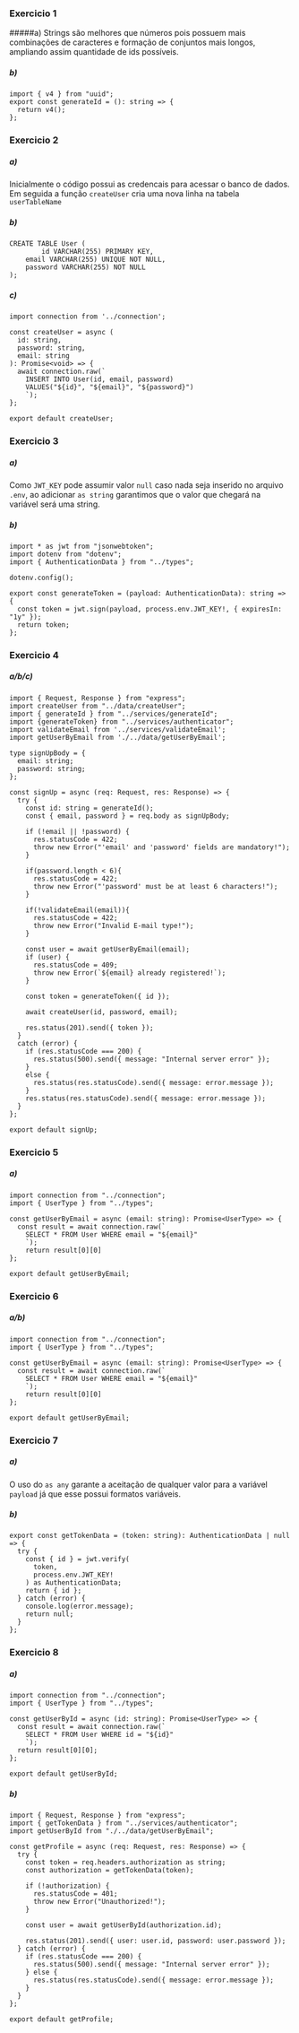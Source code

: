 ### Exercicio 1

#####a)
Strings são melhores que números pois possuem mais combinações de caracteres e formação de conjuntos mais longos, ampliando assim quantidade de ids possíveis.

##### b)
```
import { v4 } from "uuid";
export const generateId = (): string => {
  return v4();
};
```

### Exercicio 2

##### a)
Inicialmente o código possui as credencais para acessar o banco de dados. Em seguida a função ```createUser``` cria uma nova linha na tabela ```userTableName```

##### b)
```
CREATE TABLE User (
		id VARCHAR(255) PRIMARY KEY,
    email VARCHAR(255) UNIQUE NOT NULL,
    password VARCHAR(255) NOT NULL
);
```

##### c)
```
import connection from '../connection';

const createUser = async (
  id: string,
  password: string,
  email: string
): Promise<void> => {
  await connection.raw(`
    INSERT INTO User(id, email, password) 
    VALUES("${id}", "${email}", "${password}")
    `);
};

export default createUser;
```

### Exercicio 3

##### a)
Como ```JWT_KEY``` pode assumir valor ```null``` caso nada seja inserido no arquivo ```.env```, ao adicionar ```as string``` garantimos que o valor que chegará na variável será uma string.

##### b)
```
import * as jwt from "jsonwebtoken";
import dotenv from "dotenv";
import { AuthenticationData } from "../types";

dotenv.config();

export const generateToken = (payload: AuthenticationData): string => {
  const token = jwt.sign(payload, process.env.JWT_KEY!, { expiresIn: "1y" });
  return token;
};
```

### Exercicio 4
##### a/b/c)
```
import { Request, Response } from "express";
import createUser from "../data/createUser";
import { generateId } from "../services/generateId";
import {generateToken} from "../services/authenticator";
import validateEmail from '../services/validateEmail';
import getUserByEmail from './../data/getUserByEmail';

type signUpBody = {
  email: string;
  password: string;
};

const signUp = async (req: Request, res: Response) => {
  try {
    const id: string = generateId();
    const { email, password } = req.body as signUpBody;

    if (!email || !password) {
      res.statusCode = 422;
      throw new Error("'email' and 'password' fields are mandatory!");
    }

    if(password.length < 6){
      res.statusCode = 422;
      throw new Error("'password' must be at least 6 characters!");
    }

    if(!validateEmail(email)){
      res.statusCode = 422;
      throw new Error("Invalid E-mail type!");
    }

    const user = await getUserByEmail(email);
    if (user) {
      res.statusCode = 409;
      throw new Error(`${email} already registered!`);
    }

    const token = generateToken({ id });

    await createUser(id, password, email);
    
    res.status(201).send({ token });
  } 
  catch (error) {
    if (res.statusCode === 200) {
      res.status(500).send({ message: "Internal server error" });
    } 
    else {
      res.status(res.statusCode).send({ message: error.message });
    }
    res.status(res.statusCode).send({ message: error.message });
  }
};

export default signUp;

```

### Exercicio 5

##### a)
```
import connection from "../connection";
import { UserType } from "../types";

const getUserByEmail = async (email: string): Promise<UserType> => {
  const result = await connection.raw(`
    SELECT * FROM User WHERE email = "${email}"
    `);
    return result[0][0]
};

export default getUserByEmail;
```

### Exercicio 6

##### a/b)

```
import connection from "../connection";
import { UserType } from "../types";

const getUserByEmail = async (email: string): Promise<UserType> => {
  const result = await connection.raw(`
    SELECT * FROM User WHERE email = "${email}"
    `);
    return result[0][0]
};

export default getUserByEmail;
```

### Exercicio 7

##### a)
O uso do ```as any``` garante a aceitação de qualquer valor para a variável ```payload``` já que esse possui formatos variáveis.

##### b)
```
export const getTokenData = (token: string): AuthenticationData | null => {
  try {
    const { id } = jwt.verify(
      token,
      process.env.JWT_KEY!
    ) as AuthenticationData;
    return { id };
  } catch (error) {
    console.log(error.message);
    return null;
  }
};
```

### Exercicio 8

##### a)
```
import connection from "../connection";
import { UserType } from "../types";

const getUserById = async (id: string): Promise<UserType> => {
  const result = await connection.raw(`
    SELECT * FROM User WHERE id = "${id}"
    `);
  return result[0][0];
};

export default getUserById;
```

##### b)
```
import { Request, Response } from "express";
import { getTokenData } from "../services/authenticator";
import getUserById from "./../data/getUserByEmail";

const getProfile = async (req: Request, res: Response) => {
  try {
    const token = req.headers.authorization as string;
    const authorization = getTokenData(token);

    if (!authorization) {
      res.statusCode = 401;
      throw new Error("Unauthorized!");
    }

    const user = await getUserById(authorization.id);

    res.status(201).send({ user: user.id, password: user.password });
  } catch (error) {
    if (res.statusCode === 200) {
      res.status(500).send({ message: "Internal server error" });
    } else {
      res.status(res.statusCode).send({ message: error.message });
    }
  }
};

export default getProfile;

```